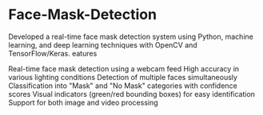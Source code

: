 # Face-Mask-Detection
Developed a real-time face mask detection system using Python, machine learning, and deep learning techniques with OpenCV and TensorFlow/Keras. 
eatures

Real-time face mask detection using a webcam feed
High accuracy in various lighting conditions
Detection of multiple faces simultaneously
Classification into "Mask" and "No Mask" categories with confidence scores
Visual indicators (green/red bounding boxes) for easy identification
Support for both image and video processing

